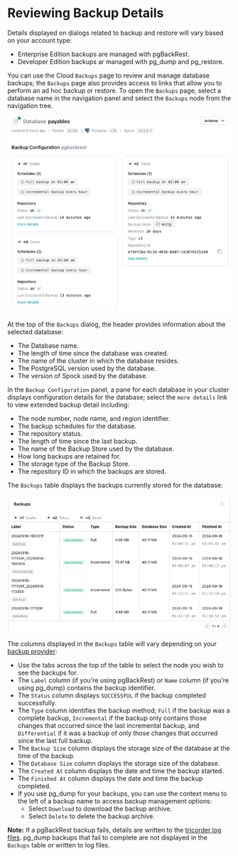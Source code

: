 # Reviewing Backup Details

Details displayed on dialogs related to backup and restore will vary based on your account type:

* Enterprise Edition backups are managed with pgBackRest.
* Developer Edition backups ar managed with pg_dump and pg_restore.

You can use the Cloud `Backups` page to review and manage database backups; the `Backups` page also provides access to links that allow you to perform an ad hoc backup or restore.  To open the `Backups` page, select a database name in the navigation panel and select the `Backups` node from the navigation tree.

![Backup Configuration Details](../images/backup_configuration_details.png)

At the top of the `Backups` dialog, the header provides information about the selected database:

* The Database name.
* The length of time since the database was created.
* The name of the cluster in which the database resides.
* The PostgreSQL version used by the database.
* The version of Spock used by the database.

In the `Backup Configuration` panel, a pane for each database in your cluster displays configuration details for the database; select the `more details` link to view extended backup detail including:

* The node number, node name, and region identifier.
* The backup schedules for the database.
* The repository status.
* The length of time since the last backup.
* The name of the Backup Store used by the database.
* How long backups are retained for.
* The storage type of the Backup Store.
* The repository ID in which the backups are stored.

The `Backups` table displays the backups currently stored for the database:

![The Backups table](../images/backups_table.png)

The columns displayed in the `Backups` table will vary depending on your [backup provider](https://docs.pgedge.com/cloud/backup/backups):

* Use the tabs across the top of the table to select the node you wish to see the backups for.
* The `Label` column (if you're using pgBackRest) or `Name` column (if you're using pg_dump) contains the backup identifier.
* The `Status` column displays `SUCCESSFUL` if the backup completed successfully.
* The `Type` column identifies the backup method; `Full` if the backup was a complete backup, `Incremental` if the backup only contains those changes that occurred since the last incremental backup, and `Differential` if it was a backup of only those changes that occurred since the last full backup.
* The `Backup Size` column displays the storage size of the database at the time of the backup.
* The `Database Size` column displays the storage size of the database.
* The `Created At` column displays the date and time the backup started.
* The `Finished At` column displays the date and time the backup completed.
* If you use pg_dump for your backups, you can use the context menu to the left of a backup name to access backup management options:
  * Select `Download` to download the backup archive.
  * Select `Delete` to delete the backup archive.


**Note:** If a pgBackRest backup fails, details are written to the [tricorder log files](../database_admin/logs.md).  pg_dump backups that fail to complete are not displayed in the `Backups` table or written to log files.



